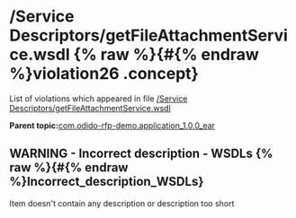 # /Service Descriptors/getFileAttachmentService.wsdl {% raw %}{#{% endraw %}violation26 .concept}

List of violations which appeared in file [/Service Descriptors/getFileAttachmentService.wsdl](../../../projects/com.odido-rfp-demo.application_1.0.0_ear/Service_Descriptors/getFileAttachmentService.wsdl.md)

**Parent topic:**[com.odido-rfp-demo.application\_1.0.0\_ear](../../../qa/projects/com.odido-rfp-demo.application_1.0.0_ear.md)

## WARNING - Incorrect description - WSDLs {% raw %}{#{% endraw %}Incorrect_description_WSDLs}

Item doesn't contain any description or description too short


